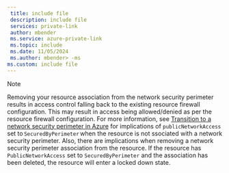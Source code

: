 ```yaml
---
 title: include file
 description: include file
 services: private-link
 author: mbender
 ms.service: azure-private-link
 ms.topic: include
 ms.date: 11/05/2024
 ms.author: mbender> -ms
ms.custom: include file
---
```


> [!NOTE]
> Removing your resource association from the network security perimeter results in access control falling back to the existing resource firewall configuration. This may result in access being allowed/denied as per the resource firewall configuration. For more information, see [Transition to a network security perimeter in Azure](../../azure-docs-pr/articles/private-link/network-security-perimeter-transition.md#impact-on-public-private-trusted-and-perimeter-access) for implications of `publicNetworkAccess` set to `SecuredByPerimeter` when the resource is not ssociated with a network security perimeter.
> Also, there are implications when removing a network security perimeter association from the resource. If the resource has `PublicNetworkAccess` set to `SecuredByPerimeter` and the association has been deleted, the resource will enter a locked down state.